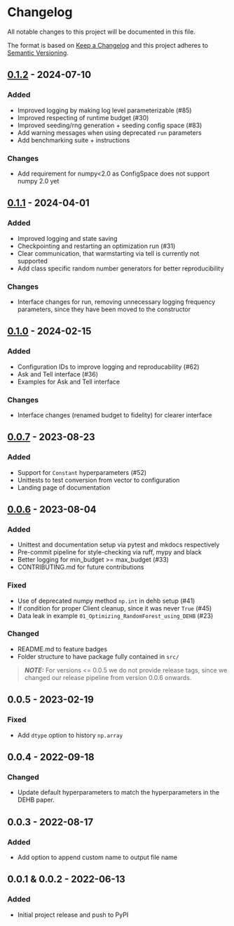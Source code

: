 # Changelog

All notable changes to this project will be documented in this file.

The format is based on [Keep a Changelog](https://keepachangelog.com/en/1.0.0/)
and this project adheres to [Semantic Versioning](https://semver.org/spec/v2.0.0.html).

## [0.1.2] - 2024-07-10

### Added
- Improved logging by making log level parameterizable (#85)
- Improved respecting of runtime budget (#30)
- Improved seeding/rng generation + seeding config space (#83)
- Add warning messages when using deprecated `run` parameters
- Add benchmarking suite + instructions

### Changes
- Add requirement for numpy<2.0 as ConfigSpace does not support numpy 2.0 yet

## [0.1.1] - 2024-04-01

### Added
- Improved logging and state saving
- Checkpointing and restarting an optimization run (#31)
- Clear communication, that warmstarting via tell is currently not supported
- Add class specific random number generators for better reproducibility

### Changes
- Interface changes for run, removing unnecessary logging frequency parameters, since they have been moved to the constructor

## [0.1.0] - 2024-02-15

### Added
- Configuration IDs to improve logging and reproducability (#62)
- Ask and Tell interface (#36)
- Examples for Ask and Tell interface

### Changes
- Interface changes (renamed budget to fidelity) for clearer interface

## [0.0.7] - 2023-08-23

### Added
- Support for `Constant` hyperparameters (#52)
- Unittests to test conversion from vector to configuration
- Landing page of documentation

## [0.0.6] - 2023-08-04

### Added

- Unittest and documentation setup via pytest and mkdocs respectively
- Pre-commit pipeline for style-checking via ruff, mypy and black
- Better logging for min_budget >= max_budget (#33)
- CONTRIBUTING.md for future contributions

### Fixed

- Use of deprecated numpy method ```np.int``` in dehb setup (#41)
- If condition for proper Client cleanup, since it was never ```True``` (#45)
- Data leak in example ```01_Optimizing_RandomForest_using_DEHB``` (#23)

### Changed

- README.md to feature badges
- Folder structure to have package fully contained in ```src/```

> **_NOTE:_**  For versions <= 0.0.5 we do not provide release tags, since we changed our release pipeline from version 0.0.6 onwards.

## 0.0.5 - 2023-02-19

### Fixed

- Add ```dtype``` option to history ```np.array```

## 0.0.4 - 2022-09-18

### Changed

- Update default hyperparameters to match the hyperparameters in the DEHB paper.

## 0.0.3 - 2022-08-17

### Added

- Add option to append custom name to output file name
## 0.0.1 & 0.0.2 - 2022-06-13

### Added
- Initial project release and push to PyPI

[unreleased]: https://github.com/automl/DEHB/compare/v0.1.2...master
[0.1.2]: https://github.com/automl/DEHB/compare/v0.1.1...v0.1.2
[0.1.1]: https://github.com/automl/DEHB/compare/v0.1.0...v0.1.1
[0.1.0]: https://github.com/automl/DEHB/compare/v0.0.7...v0.1.0
[0.0.7]: https://github.com/automl/DEHB/compare/v0.0.6...v0.0.7
[0.0.6]: https://github.com/automl/DEHB/releases/tag/v0.0.6
